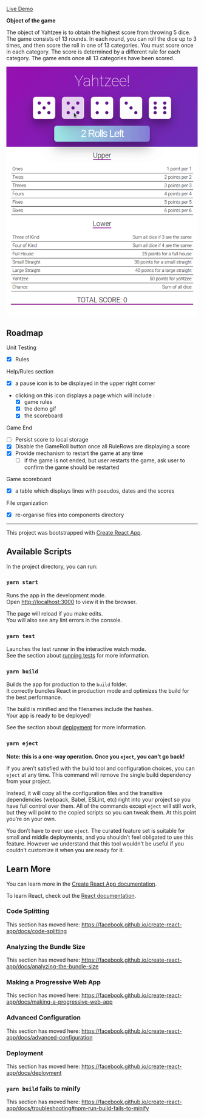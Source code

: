 [Live Demo](https://upbeat-bose-8f59b4.netlify.app/)

**Object of the game**

The object of Yahtzee is to obtain the highest score from throwing 5 dice.
The game consists of 13 rounds.
In each round, you can roll the dice up to 3 times, and then score the roll in one of 13 categories.
You must score once in each category.
The score is determined by a different rule for each category.
The game ends once all 13 categories have been scored.

![Yahtzee Game](public/images/demo.gif)

## Roadmap

Unit Testing

- [x] Rules

Help/Rules section

- [x] a pause icon is to be displayed in the upper right corner
- clicking on this icon displays a page which will include :
  - [x] game rules
  - [x] the demo gif
  - [x] the scoreboard

Game End

- [ ] Persist score to local storage
- [x] Disable the GameRoll button once all RuleRows are displaying a score
- [x] Provide mechanism to restart the game at any time
  - [ ] if the game is not ended, but user restarts the game, ask user to confirm the game should be restarted

Game scoreboard

- [x] a table which displays lines with pseudos, dates and the scores

File organization

- [x] re-organise files into components directory

---

This project was bootstrapped with [Create React App](https://github.com/facebook/create-react-app).

## Available Scripts

In the project directory, you can run:

### `yarn start`

Runs the app in the development mode.<br />
Open [http://localhost:3000](http://localhost:3000) to view it in the browser.

The page will reload if you make edits.<br />
You will also see any lint errors in the console.

### `yarn test`

Launches the test runner in the interactive watch mode.<br />
See the section about [running tests](https://facebook.github.io/create-react-app/docs/running-tests) for more information.

### `yarn build`

Builds the app for production to the `build` folder.<br />
It correctly bundles React in production mode and optimizes the build for the best performance.

The build is minified and the filenames include the hashes.<br />
Your app is ready to be deployed!

See the section about [deployment](https://facebook.github.io/create-react-app/docs/deployment) for more information.

### `yarn eject`

**Note: this is a one-way operation. Once you `eject`, you can’t go back!**

If you aren’t satisfied with the build tool and configuration choices, you can `eject` at any time. This command will remove the single build dependency from your project.

Instead, it will copy all the configuration files and the transitive dependencies (webpack, Babel, ESLint, etc) right into your project so you have full control over them. All of the commands except `eject` will still work, but they will point to the copied scripts so you can tweak them. At this point you’re on your own.

You don’t have to ever use `eject`. The curated feature set is suitable for small and middle deployments, and you shouldn’t feel obligated to use this feature. However we understand that this tool wouldn’t be useful if you couldn’t customize it when you are ready for it.

## Learn More

You can learn more in the [Create React App documentation](https://facebook.github.io/create-react-app/docs/getting-started).

To learn React, check out the [React documentation](https://reactjs.org/).

### Code Splitting

This section has moved here: https://facebook.github.io/create-react-app/docs/code-splitting

### Analyzing the Bundle Size

This section has moved here: https://facebook.github.io/create-react-app/docs/analyzing-the-bundle-size

### Making a Progressive Web App

This section has moved here: https://facebook.github.io/create-react-app/docs/making-a-progressive-web-app

### Advanced Configuration

This section has moved here: https://facebook.github.io/create-react-app/docs/advanced-configuration

### Deployment

This section has moved here: https://facebook.github.io/create-react-app/docs/deployment

### `yarn build` fails to minify

This section has moved here: https://facebook.github.io/create-react-app/docs/troubleshooting#npm-run-build-fails-to-minify
